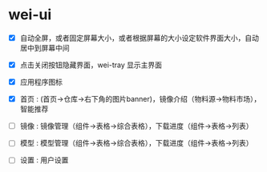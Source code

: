 # wei-ui

- [x] 自动全屏，或者固定屏幕大小，或者根据屏幕的大小设定软件界面大小，自动居中到屏幕中间
- [x] 点击关闭按钮隐藏界面，wei-tray 显示主界面
- [x] 应用程序图标

- [x] 首页 : (首页->仓库->右下角的图片banner)，镜像介绍（物料源->物料市场），智能推荐 
- [ ] 镜像 : 镜像管理（组件->表格->综合表格），下载进度（组件->表格->列表）
- [ ] 模型 : 模型管理（组件->表格->综合表格），下载进度（组件->表格->列表）
- [ ] 设置 : 用户设置